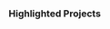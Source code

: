<h3 class="centered"> Highlighted Projects </h3>

<div class="project-container">

<project-card
  date="Oct 2020"
  image-src="logo/mangayo.png"
  title="MangaYo!"
  description="An innovative e-commerce platform for manga, figue and card games, offering a seamless and scalable shopping experience."
  :tags="['Manga Ecommerce', 'Startup Success']"
/>

<project-card
  date="Jul 2022"
  image-src="logo/syn.webp"
  title="SYN"
  description="A web tool that uses versatile visualization and data processing techniques to create scalable depictions of ultra-scale software system evolution."
  :tags="['Master Thesis', '9.9/10', 'Summa cum laude']"
/>

<project-card
  date="Jan 2024"
  image-src="logo/btp.png"
  title="Investire in BTP"
  description="A free tool for investors, offering detailed information, analysis, and real-time updates on Italian government bonds (BTPs)."
  :tags="['Finance', 'BOT & BTPs', 'Free tool']"
/>

</div>
